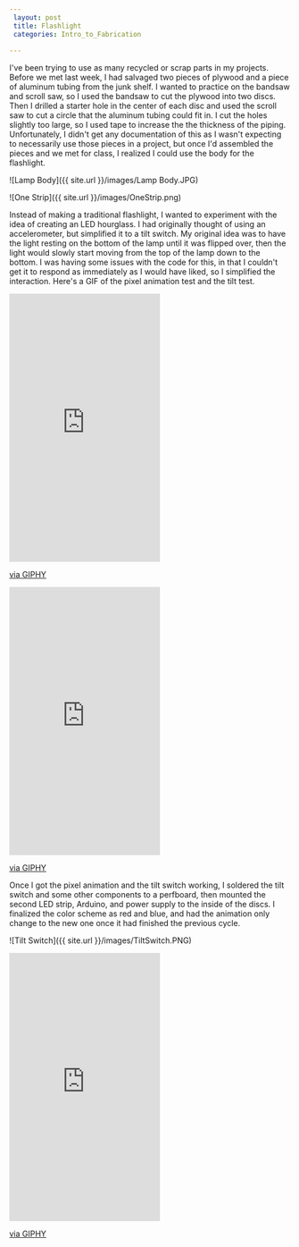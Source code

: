 ```yaml
---
 layout: post
 title: Flashlight
 categories: Intro_to_Fabrication
 
---
```


I've been trying to use as many recycled or scrap parts in my projects. Before we met last week, I had salvaged two pieces of plywood and a piece of aluminum tubing from the junk shelf. I wanted to practice on the bandsaw and scroll saw, so I used the bandsaw to cut the plywood into two discs. Then I drilled a starter hole in the center of each disc and used the scroll saw to cut a circle that the aluminum tubing could fit in. I cut the holes slightly too large, so I used tape to increase the the thickness of the piping. Unfortunately, I didn't get any documentation of this as I wasn't expecting to necessarily use those pieces in a project, but once I'd assembled the pieces and we met for class, I realized I could use the body for the flashlight.
 
![Lamp Body]({{ site.url }}/images/Lamp Body.JPG) 

![One Strip]({{ site.url }}/images/OneStrip.png)

Instead of making a traditional flashlight, I wanted to experiment with the idea of creating an LED hourglass. I had originally thought of using an accelerometer, but simplified it to a tilt switch. My original idea was to have the light resting on the bottom of the lamp until it was flipped over, then the light would slowly start moving from the top of the lamp down to the bottom. I was having some issues with the code for this, in that I couldn't get it to respond as immediately as I would have liked, so I simplified the interaction. Here's a GIF of the pixel animation test and the tilt test. 

<iframe src="https://giphy.com/embed/xT1TU11KnbURA6jWr6" width="270" height="480" frameBorder="0" class="giphy-embed" allowFullScreen></iframe><p><a href="https://giphy.com/gifs/xT1TU11KnbURA6jWr6">via GIPHY</a></p>

<iframe src="https://giphy.com/embed/26vaIVaNLWq5LVbjO" width="270" height="480" frameBorder="0" class="giphy-embed" allowFullScreen></iframe><p><a href="https://giphy.com/gifs/26vaIVaNLWq5LVbjO">via GIPHY</a></p>

Once I got the pixel animation and the tilt switch working, I soldered the tilt switch and some other components to a perfboard, then mounted the second LED strip, Arduino, and power supply to the inside of the discs.  I finalized the color scheme as red and blue, and had the animation only change to the new one once it had finished the previous cycle. 

![Tilt Switch]({{ site.url }}/images/TiltSwitch.PNG) 


<iframe src="https://giphy.com/embed/3ohnEwtFA6FY0MoS9W" width="270" height="480" frameBorder="0" class="giphy-embed" allowFullScreen></iframe><p><a href="https://giphy.com/gifs/3ohnEwtFA6FY0MoS9W">via GIPHY</a></p>
